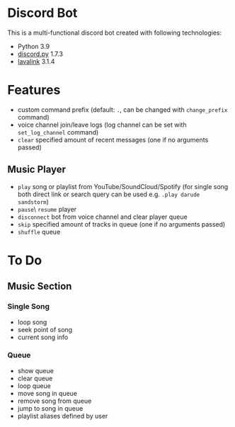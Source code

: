 # Discord Bot

This is a multi-functional discord bot created with following technologies:

- Python 3.9
- [discord.py](https://github.com/Rapptz/discord.py) 1.7.3
- [lavalink](https://github.com/Devoxin/Lavalink.py) 3.1.4

# Features

- custom command prefix (default: `.`, can be changed with `change_prefix` command)
- voice channel join/leave logs (log channel can be set with `set_log_channel` command)
- `clear` specified amount of recent messages (one if no arguments passed)

## Music Player
- `play` song or playlist from YouTube/SoundCloud/Spotify (for single song both direct link or search query can be used e.g. `.play darude sandstorm`)
- `pause`\ `resume` player
- `disconnect` bot from voice channel and clear player queue
- `skip` specified amount of tracks in queue (one if no arguments passed)
- `shuffle` queue

# To Do

## Music Section

### Single Song
- loop song
- seek point of song
- current song info

### Queue

- show queue
- clear queue
- loop queue
- move song in queue
- remove song from queue
- jump to song in queue
- playlist aliases defined by user